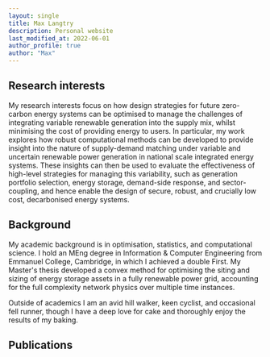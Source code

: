 ```yaml
---
layout: single
title: Max Langtry
description: Personal website
last_modified_at: 2022-06-01
author_profile: true
author: "Max"
---
```



## Research interests

My research interests focus on how design strategies for future zero-carbon energy systems can be optimised to manage the challenges of integrating variable renewable generation into the supply mix, whilst minimising the cost of providing energy to users. In particular, my work explores how robust computational methods can be developed to provide insight into the nature of supply-demand matching under variable and uncertain renewable power generation in national scale integrated energy systems. These insights can then be used to evaluate the effectiveness of high-level strategies for managing this variability, such as generation portfolio selection, energy storage, demand-side response, and sector-coupling, and hence enable the design of secure, robust, and crucially low cost, decarbonised energy systems.

## Background

My academic background is in optimisation, statistics, and computational science. I hold an MEng degree in Information & Computer Engineering from Emmanuel College, Cambridge, in which I achieved a double First. My Master's thesis developed a convex method for optimising the siting and sizing of energy storage assets in a fully renewable power grid, accounting for the full complexity network physics over multiple time instances.

Outside of academics I am an avid hill walker, keen cyclist, and occasional fell runner, though I have a deep love for cake and thoroughly enjoy the results of my baking.

## Publications

<div>
<script src="https://bibbase.org/show?bib=https%3A%2F%2Fraw.githubusercontent.com%2FEECi%2Fhome%2Fmain%2Fdocs%2Fpublications%2Fmax_bib.bib&commas=true&jsonp=1&amp;filter=author_short:Langtry&amp;folding=1"></script> 
</div>
